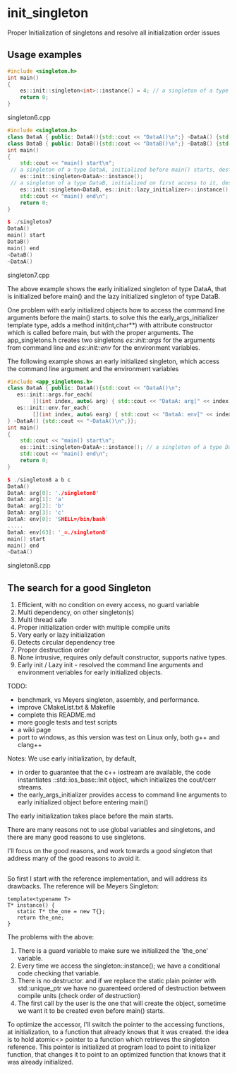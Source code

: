 # init_singleton
Proper Initialization of singletons and resolve all initialization order issues

## Usage examples

```c++
#include <singleton.h>
int main()
{
    es::init::singleton<int>::instance() = 4; // a singleton of a type int, initialized before main() starts, destroyed after main() exits.
    return 0;
}
```
singleton6.cpp

```c++
#include <singleton.h>
class DataA { public: DataA(){std::cout << "DataA()\n";} ~DataA() {std::cout << "~DataA()\n";}};
class DataB { public: DataB(){std::cout << "DataB()\n";} ~DataB() {std::cout << "~DataB()\n";}};
int main()
{
    std::cout << "main() start\n";
 // a singleton of a type DataA, initialized before main() starts, destroyed after main() exits.
    es::init::singleton<DataA>::instance();
 // a singleton of a type DataB, initialized on first access to it, destroyed after main() exits.
    es::init::singleton<DataB, es::init::lazy_initializer>::instance();
    std::cout << "main() end\n";
    return 0;
}

$ ./singleton7
DataA()
main() start
DataB()
main() end
~DataB()
~DataA()
```
singleton7.cpp

The above example shows the early initialized singleton of type DataA, that is initialized before main()
and the lazy initialized singleton of type DataB.

One problem with early initialized objects how to access the command line arguments before the main() starts.
to solve this the early_args_initializer template type, adds a method init(int,char**) with attribute constructor
which is called before main, but with the proper arguments.
The app_singletons.h creates two singletons *es::init::args* for the
arguments from command line and *es::init::env* for the environment variables.

The following example shows an early initialized singleton, which access the command line argument and the environment variables 
```c++
#include <app_singletons.h>
class DataA { public: DataA(){std::cout << "DataA()\n";
   es::init::args.for_each(
        [](int index, auto& arg) { std::cout << "DataA: arg[" << index << "]: '" << arg << "'" << std::endl; });
   es::init::env.for_each(
        [](int index, auto& earg) { std::cout << "DataA: env[" << index << "]: '" << earg << "'" << std::endl; });
} ~DataA() {std::cout << "~DataA()\n";}};
int main()
{
    std::cout << "main() start\n";
    es::init::singleton<DataA>::instance(); // a singleton of a type DataA, initialized before main() starts, destroyed after main() exits.
    std::cout << "main() end\n";
    return 0;
}

$ ./singleton8 a b c
DataA()
DataA: arg[0]: './singleton8'
DataA: arg[1]: 'a'
DataA: arg[2]: 'b'
DataA: arg[3]: 'c'
DataA: env[0]: 'SHELL=/bin/bash'
.....
DataA: env[63]: '_=./singleton8'
main() start
main() end
~DataA()
```
singleton8.cpp


## The search for a good Singleton

1. Efficient, with no condition on every access, no guard variable
2. Multi dependency, on other singleton(s)
3. Multi thread safe
4. Proper initialization order with multiple compile units
5. Very early or lazy initialization
6. Detects circular dependency tree
7. Proper destruction order
8. None intrusive, requires only default constructor, supports native types.
9. Early init / Lazy init - resolved the command line arguments and environment veriables for early initialized objects.

TODO:
 - benchmark, vs Meyers singleton, assembly, and performance.
 - improve CMakeList.txt & Makefile
 - complete this README.md
 - more google tests and test scripts
 - a wiki page
 - port to windows, as this version was test on Linux only, both g++ and clang++

Notes:
We use early initialization, by default,
 - in order to guarantee that the c++ iostream are available, the code instantiates ::std::ios_base::Init object, which initializes the cout/cerr streams.
 - the early_args_initializer provides access to command line arguments to early initialized object before entering main()
 
The early initialization takes place before the main starts.

There are many reasons not to use global variables and singletons, and there are many good reasons to use singletons.

I'll focus on the good reasons, and work towards a good singleton that address many of the good reasons to avoid it.

##

So first I start with the reference implementation, and will address its drawbacks.
The reference will be Meyers Singleton:

```
template<typename T>
T* instance() {
   static T* the_one = new T{};
   return the_one;
}
```
The problems with the above:

 1. There is a guard variable to make sure we initialized the 'the_one' variable.
 2. Every time we access the singleton<T>::instance(); we have a conditional code checking that variable.
 3. There is no destructor. and if we replace the static plain pointer with std::unique_ptr<T> we have no guarenteed ordered of destruction between compile units (check order of destruction)
 4. The first call by the user is the one that will create the object, sometime we want it to be created even before main() starts.

To optimize the accessor, I'll switch the pointer to the accessing functions, at initialization, to a function that already knows that it was created.
the idea is to hold atomic<> pointer to a function which retrieves the singleton reference.
This pointer is initialized at program load to point to initializer function, that changes it to point to an optimized function that knows that it was already initialized.











